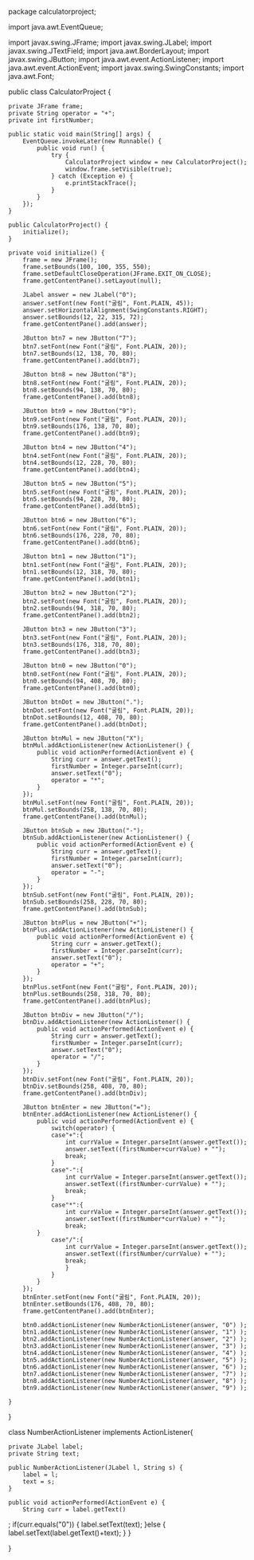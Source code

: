 package calculatorproject;

import java.awt.EventQueue;

import javax.swing.JFrame;
import javax.swing.JLabel;
import javax.swing.JTextField;
import java.awt.BorderLayout;
import javax.swing.JButton;
import java.awt.event.ActionListener;
import java.awt.event.ActionEvent;
import javax.swing.SwingConstants;
import java.awt.Font;

public class CalculatorProject {

	private JFrame frame;
	private String operator = "+";
	private int firstNumber;

	public static void main(String[] args) {
		EventQueue.invokeLater(new Runnable() {
			public void run() {
				try {
					CalculatorProject window = new CalculatorProject();
					window.frame.setVisible(true);
				} catch (Exception e) {
					e.printStackTrace();
				}
			}
		});
	}

	public CalculatorProject() {
		initialize();
	}

	private void initialize() {
		frame = new JFrame();
		frame.setBounds(100, 100, 355, 550);
		frame.setDefaultCloseOperation(JFrame.EXIT_ON_CLOSE);
		frame.getContentPane().setLayout(null);
		
		JLabel answer = new JLabel("0");
		answer.setFont(new Font("굴림", Font.PLAIN, 45));
		answer.setHorizontalAlignment(SwingConstants.RIGHT);
		answer.setBounds(12, 22, 315, 72);
		frame.getContentPane().add(answer);
		
		JButton btn7 = new JButton("7");
		btn7.setFont(new Font("굴림", Font.PLAIN, 20));
		btn7.setBounds(12, 138, 70, 80);
		frame.getContentPane().add(btn7);
		
		JButton btn8 = new JButton("8");
		btn8.setFont(new Font("굴림", Font.PLAIN, 20));
		btn8.setBounds(94, 138, 70, 80);
		frame.getContentPane().add(btn8);
		
		JButton btn9 = new JButton("9");
		btn9.setFont(new Font("굴림", Font.PLAIN, 20));
		btn9.setBounds(176, 138, 70, 80);
		frame.getContentPane().add(btn9);
				
		JButton btn4 = new JButton("4");
		btn4.setFont(new Font("굴림", Font.PLAIN, 20));
		btn4.setBounds(12, 228, 70, 80);
		frame.getContentPane().add(btn4);
		
		JButton btn5 = new JButton("5");
		btn5.setFont(new Font("굴림", Font.PLAIN, 20));
		btn5.setBounds(94, 228, 70, 80);
		frame.getContentPane().add(btn5);
		
		JButton btn6 = new JButton("6");
		btn6.setFont(new Font("굴림", Font.PLAIN, 20));
		btn6.setBounds(176, 228, 70, 80);
		frame.getContentPane().add(btn6);
		
		JButton btn1 = new JButton("1");
		btn1.setFont(new Font("굴림", Font.PLAIN, 20));
		btn1.setBounds(12, 318, 70, 80);
		frame.getContentPane().add(btn1);
		
		JButton btn2 = new JButton("2");
		btn2.setFont(new Font("굴림", Font.PLAIN, 20));
		btn2.setBounds(94, 318, 70, 80);
		frame.getContentPane().add(btn2);
		
		JButton btn3 = new JButton("3");
		btn3.setFont(new Font("굴림", Font.PLAIN, 20));
		btn3.setBounds(176, 318, 70, 80);
		frame.getContentPane().add(btn3);
		
		JButton btn0 = new JButton("0");
		btn0.setFont(new Font("굴림", Font.PLAIN, 20));
		btn0.setBounds(94, 408, 70, 80);
		frame.getContentPane().add(btn0);
		
		JButton btnDot = new JButton(".");
		btnDot.setFont(new Font("굴림", Font.PLAIN, 20));
		btnDot.setBounds(12, 408, 70, 80);
		frame.getContentPane().add(btnDot);
	
		JButton btnMul = new JButton("X");
		btnMul.addActionListener(new ActionListener() {
			public void actionPerformed(ActionEvent e) {
				String curr = answer.getText();
				firstNumber = Integer.parseInt(curr);
				answer.setText("0");
				operator = "*";
			}
		});
		btnMul.setFont(new Font("굴림", Font.PLAIN, 20));
		btnMul.setBounds(258, 138, 70, 80);
		frame.getContentPane().add(btnMul);		
	
		JButton btnSub = new JButton("-");
		btnSub.addActionListener(new ActionListener() {
			public void actionPerformed(ActionEvent e) {
				String curr = answer.getText();
				firstNumber = Integer.parseInt(curr);
				answer.setText("0");
				operator = "-";
			}
		});
		btnSub.setFont(new Font("굴림", Font.PLAIN, 20));
		btnSub.setBounds(258, 228, 70, 80);
		frame.getContentPane().add(btnSub);			
		
		JButton btnPlus = new JButton("+");
		btnPlus.addActionListener(new ActionListener() {
			public void actionPerformed(ActionEvent e) {
				String curr = answer.getText();
				firstNumber = Integer.parseInt(curr);
				answer.setText("0");
				operator = "+";
			}
		});
		btnPlus.setFont(new Font("굴림", Font.PLAIN, 20));
		btnPlus.setBounds(258, 318, 70, 80);
		frame.getContentPane().add(btnPlus);		
		
		JButton btnDiv = new JButton("/");
		btnDiv.addActionListener(new ActionListener() {
			public void actionPerformed(ActionEvent e) {
				String curr = answer.getText();
				firstNumber = Integer.parseInt(curr);
				answer.setText("0");
				operator = "/";
			}
		});
		btnDiv.setFont(new Font("굴림", Font.PLAIN, 20));
		btnDiv.setBounds(258, 408, 70, 80);
		frame.getContentPane().add(btnDiv);		
		
		JButton btnEnter = new JButton("=");
		btnEnter.addActionListener(new ActionListener() {
			public void actionPerformed(ActionEvent e) {
				switch(operator) {
				case"+":{
					int currValue = Integer.parseInt(answer.getText());
					answer.setText((firstNumber+currValue) + "");
					break;
				}
				case"-":{
					int currValue = Integer.parseInt(answer.getText());
					answer.setText((firstNumber-currValue) + "");
					break;
				}
				case"*":{
					int currValue = Integer.parseInt(answer.getText());
					answer.setText((firstNumber*currValue) + "");
					break;
			}
				case"/":{
					int currValue = Integer.parseInt(answer.getText());
					answer.setText((firstNumber/currValue) + "");
					break;
			  	    }
			 	}
			}
		});
		btnEnter.setFont(new Font("굴림", Font.PLAIN, 20));
		btnEnter.setBounds(176, 408, 70, 80);
		frame.getContentPane().add(btnEnter);
		
		btn0.addActionListener(new NumberActionListener(answer, "0") );
		btn1.addActionListener(new NumberActionListener(answer, "1") );
		btn2.addActionListener(new NumberActionListener(answer, "2") );
		btn3.addActionListener(new NumberActionListener(answer, "3") );
		btn4.addActionListener(new NumberActionListener(answer, "4") );
		btn5.addActionListener(new NumberActionListener(answer, "5") );
		btn6.addActionListener(new NumberActionListener(answer, "6") );
		btn7.addActionListener(new NumberActionListener(answer, "7") );
		btn8.addActionListener(new NumberActionListener(answer, "8") );
		btn9.addActionListener(new NumberActionListener(answer, "9") );
	
	}
}

class NumberActionListener implements ActionListener{

	private JLabel label;
	private String text;
	
	public NumberActionListener(JLabel l, String s) {
		label = l;
		text = s;
	}
	
	public void actionPerformed(ActionEvent e) {
		String curr = label.getText()
;
		if(curr.equals("0")) {
			label.setText(text);
		}else {
			label.setText(label.getText()+text);
		}
	}
	
}
